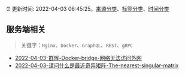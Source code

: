 :alarm_clock: 更新时间: 2022-04-03 06:45:25。[来源分类](../README.md)、[标签分类](../TAGS.md)、[时间分类](../TIMELINE.md)

## 服务端相关


> 关键字：`Nginx`、`Docker`、`GraphQL`、`REST`、`gRPC`



- [2022-04-03-群晖-Docker-bridge-网络无法访问外网](https://www.v2ex.com/t/844720) 
- [2022-04-03-请问什么是最近奇异矩阵-The-nearest-singular-matrix](https://www.v2ex.com/t/844706) 